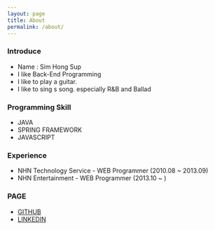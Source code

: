 ```yaml
---
layout: page
title: About
permalink: /about/
---
```


### Introduce
- Name : Sim Hong Sup 
- I like Back-End Programming
- I like to play a guitar.
- I like to sing s song. especially R&B and Ballad

### Programming Skill
- JAVA
- SPRING FRAMEWORK
- JAVASCRIPT

### Experience
- NHN Technology Service - WEB Programmer (2010.08 ~ 2013.09)
- NHN Entertainment - WEB Programmer (2013.10 ~ )

### PAGE
- [GITHUB](https://github.com/simongs)
- [LINKEDIN](https://www.linkedin.com/in/홍섭-심-aa315331)
